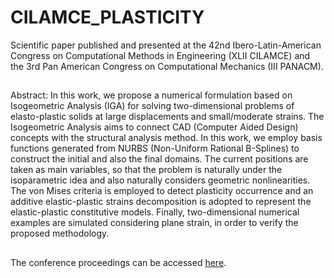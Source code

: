 # CILAMCE_PLASTICITY


Scientific paper published and presented at the 42nd Ibero-Latin-American Congress on Computational Methods in Engineering (XLII CILAMCE) and the 3rd Pan American Congress on Computational Mechanics (III PANACM).

## 

Abstract: In this work, we propose a numerical formulation based on Isogeometric Analysis (IGA) for solving two-dimensional problems of elasto-plastic solids at large displacements and small/moderate strains. The Isogeometric Analysis aims to connect CAD (Computer Aided Design) concepts with the structural analysis method. In this work, we employ basis functions generated from NURBS (Non-Uniform Rational B-Splines) to construct the initial and also the final domains. The current positions are taken as main variables, so that the problem is naturally under the isoparametric idea and also naturally considers geometric nonlinearities. The von Mises criteria is employed to detect plasticity occurrence and an additive elastic-plastic strains decomposition is adopted to represent the elastic-plastic constitutive models. Finally, two-dimensional numerical examples are simulated considering plane strain, in order to verify the proposed methodology.

##

The conference proceedings can be accessed [here](https://cilamce.com.br/anais/index.php?ano=2021).
